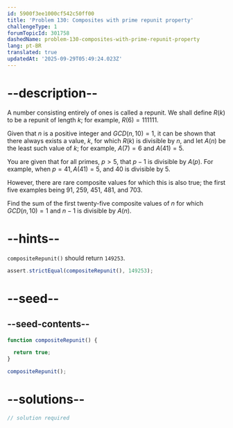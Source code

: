```yaml
---
id: 5900f3ee1000cf542c50ff00
title: 'Problem 130: Composites with prime repunit property'
challengeType: 1
forumTopicId: 301758
dashedName: problem-130-composites-with-prime-repunit-property
lang: pt-BR
translated: true
updatedAt: '2025-09-29T05:49:24.023Z'
---
```


# --description--

A number consisting entirely of ones is called a repunit. We shall define $R(k)$ to be a repunit of length $k$; for example, $R(6) = 111111$.

Given that $n$ is a positive integer and $GCD(n, 10) = 1$, it can be shown that there always exists a value, $k$, for which $R(k)$ is divisible by $n$, and let $A(n)$ be the least such value of $k$; for example, $A(7) = 6$ and $A(41) = 5$.

You are given that for all primes, $p > 5$, that $p − 1$ is divisible by $A(p)$. For example, when $p = 41, A(41) = 5$, and 40 is divisible by 5.

However, there are rare composite values for which this is also true; the first five examples being 91, 259, 451, 481, and 703.

Find the sum of the first twenty-five composite values of $n$ for which $GCD(n, 10) = 1$ and $n − 1$ is divisible by $A(n)$.

# --hints--

`compositeRepunit()` should return `149253`.

```js
assert.strictEqual(compositeRepunit(), 149253);
```

# --seed--

## --seed-contents--

```js
function compositeRepunit() {

  return true;
}

compositeRepunit();
```

# --solutions--

```js
// solution required
```
